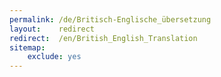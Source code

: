 ```yaml
---
permalink: /de/Britisch-Englische_übersetzung
layout:    redirect
redirect:  /en/British_English_Translation
sitemap:
    exclude: yes
---
```

